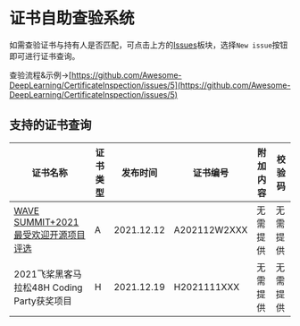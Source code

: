# 证书自助查验系统
如需查验证书与持有人是否匹配，可点击上方的[Issues](https://github.com/Awesome-DeepLearning/CertificateInspection/issues)板块，选择`New issue`按钮即可进行证书查询。  

查验流程&示例->[https://github.com/Awesome-DeepLearning/CertificateInspection/issues/5](https://github.com/Awesome-DeepLearning/CertificateInspection/issues/5)

## 支持的证书查询

| 证书名称 | 证书类型 | 发布时间 | 证书编号 | 附加内容 | 校验码 |
| ------- | ------- | ------| ------ | ------| ------ |
| [WAVE SUMMIT+2021最受欢迎开源项目评选](https://github.com/Awesome-DeepLearning/WAVESUMMIT2021_Rank) | A | 2021.12.12 | A202112W2XXX | 无需提供 | 无需提供 |
| 2021飞桨黑客马拉松48H Coding Party获奖项目 | H | 2021.12.19 | H2021111XXX | 无需提供 | 无需提供 |

